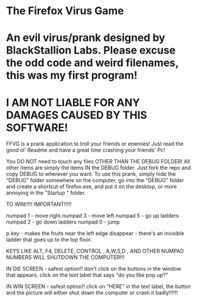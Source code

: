 The Firefox Virus Game
====
An evil virus/prank designed by BlackStallion Labs. Please excuse the odd code and weird filenames, this was my first program!
====
I AM NOT LIABLE FOR ANY DAMAGES CAUSED BY THIS SOFTWARE!
====

FFVG is a prank application to troll your friends or enemies! Just read the good ol' Readme and have a great time crashing your friends' Pc!

You DO NOT need to touch any files OTHER THAN THE DEBUG FOLDER! All other items are simply the items IN the DEBUG folder. Just fork the repo and copy DEBUG to wherever you want.
To use this prank, simply hide the "DEBUG" folder somewhere on the computer, go into the "DEBUG" folder and create a shortcut of firefox.exe, and put it on the desktop, or more annoying in the "Startup " folder.


TO WIN!!!!! IMPORTANT!!!!!

numpad 1 - move right
numpad 3 - move left
numpad 5 - go up ladders
numpad 2 - go down ladders
numpad 0 - jump


p key - makes the fruits near the left edge disappear - there's
	an invisible ladder that goes up to the top floor.



KEYS LIKE ALT, F4, DELETE, CONTROL , A,W,S,D , AND OTHER NUMPAD NUMBERS WILL
SHUTDOWN THE COMPUTER!!!




IN DIE SCREEN - safest option!!
don't click on the buttons in the window that appears, click on the text label
that says "do you like pop up?"


IN WIN SCREEN - safest option!!
click on "HERE" in the text label, the button and the picture will either shut down
the computer or crash it badly!!!!!!


